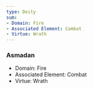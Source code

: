 ```yaml
---
type: Deity
sum:
- Domain: Fire
- Associated Element: Combat
- Virtue: Wrath
---
```

### Asmadan
- Domain: Fire
- Associated Element: Combat
- Virtue: Wrath